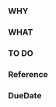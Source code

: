 ### WHY
<!-- なぜそれが必要なのか -->

### WHAT
<!-- 何をするのか -->

### TO DO
<!-- すること詳細 -->


### Reference
<!-- 参考  -->


### DueDate
<!-- 期日または工数の目安を入力 -->
